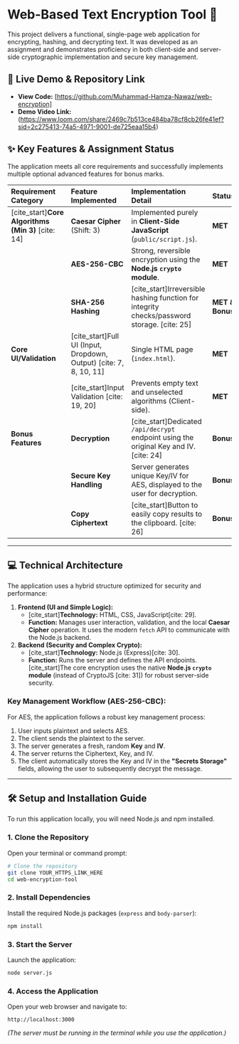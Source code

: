 # Web-Based Text Encryption Tool 🔐

This project delivers a functional, single-page web application for encrypting, hashing, and decrypting text. It was developed as an assignment and demonstrates proficiency in both client-side and server-side cryptographic implementation and secure key management.

## 🚀 Live Demo & Repository Link

* **View Code:** [https://github.com/Muhammad-Hamza-Nawaz/web-encryption]
* **Demo Video Link:** (https://www.loom.com/share/2469c7b513ce484ba78cf8cb26fe41ef?sid=2c275413-74a5-4971-9001-de725eaa15b4)

## ✨ Key Features & Assignment Status

The application meets all core requirements and successfully implements multiple optional advanced features for bonus marks.

| Requirement Category | Feature Implemented | Implementation Detail | Status |
| :--- | :--- | :--- | :--- |
| [cite_start]**Core Algorithms (Min 3)** [cite: 14] | **Caesar Cipher** (Shift: 3) | Implemented purely in **Client-Side JavaScript** (`public/script.js`). | **MET** |
| | **AES-256-CBC** | Strong, reversible encryption using the **Node.js `crypto` module**. | **MET** |
| | **SHA-256 Hashing** | [cite_start]Irreversible hashing function for integrity checks/password storage. [cite: 25] | **MET & Bonus** |
| **Core UI/Validation** | [cite_start]Full UI (Input, Dropdown, Output) [cite: 7, 8, 10, 11] | Single HTML page (`index.html`). | **MET** |
| | [cite_start]Input Validation [cite: 19, 20] | Prevents empty text and unselected algorithms (Client-side). | **MET** |
| **Bonus Features** | **Decryption** | [cite_start]Dedicated `/api/decrypt` endpoint using the original Key and IV. [cite: 24] | **Bonus** |
| | **Secure Key Handling** | Server generates unique Key/IV for AES, displayed to the user for decryption. | **Bonus** |
| | **Copy Ciphertext** | [cite_start]Button to easily copy results to the clipboard. [cite: 26] | **Bonus** |

---

## 💻 Technical Architecture

The application uses a hybrid structure optimized for security and performance:

1.  **Frontend (UI and Simple Logic):**
    * [cite_start]**Technology:** HTML, CSS, JavaScript[cite: 29].
    * **Function:** Manages user interaction, validation, and the local **Caesar Cipher** operation. It uses the modern `fetch` API to communicate with the Node.js backend.
2.  **Backend (Security and Complex Crypto):**
    * [cite_start]**Technology:** Node.js (Express)[cite: 30].
    * **Function:** Runs the server and defines the API endpoints. [cite_start]The core encryption uses the native **Node.js `crypto` module** (instead of CryptoJS [cite: 31]) for robust server-side security.

### Key Management Workflow (AES-256-CBC):

For AES, the application follows a robust key management process:
1.  User inputs plaintext and selects AES.
2.  The client sends the plaintext to the server.
3.  The server generates a fresh, random **Key** and **IV**.
4.  The server returns the Ciphertext, Key, and IV.
5.  The client automatically stores the Key and IV in the **"Secrets Storage"** fields, allowing the user to subsequently decrypt the message.

---

## 🛠️ Setup and Installation Guide

To run this application locally, you will need Node.js and npm installed.

### 1. Clone the Repository

Open your terminal or command prompt:

```bash
# Clone the repository
git clone YOUR_HTTPS_LINK_HERE
cd web-encryption-tool
````

### 2\. Install Dependencies

Install the required Node.js packages (`express` and `body-parser`):

```bash
npm install
```

### 3\. Start the Server

Launch the application:

```bash
node server.js
```

### 4\. Access the Application

Open your web browser and navigate to:

```
http://localhost:3000
```

*(The server must be running in the terminal while you use the application.)*

```
```
